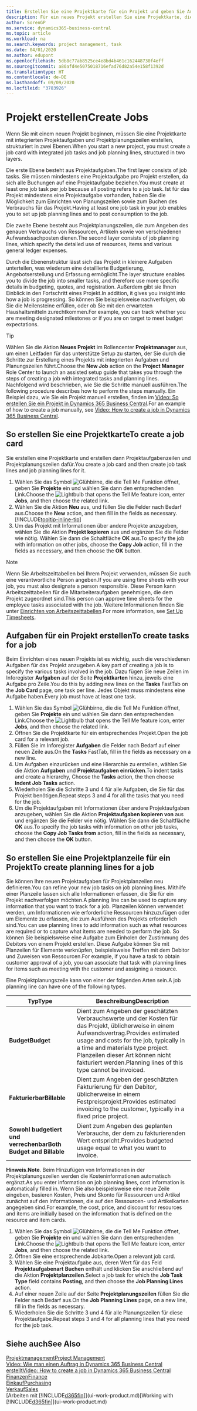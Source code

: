 ```yaml
---
title: Erstellen Sie eine Projektkarte für ein Projekt und geben Sie Aufgaben an| Microsoft Docs
description: Für ein neues Projekt erstellen Sie eine Projektkarte, die Projektaufgaben und enthält Planungszeilen erstellt, um Ihnen zu helfen, Status und Budgets zu verwalten.
author: SorenGP
ms.service: dynamics365-business-central
ms.topic: article
ms.workload: na
ms.search.keywords: project management, task
ms.date: 04/01/2020
ms.author: edupont
ms.openlocfilehash: 5db8c77ab8525ce4e8bd4b461c162448730f4eff
ms.sourcegitcommit: a80afd4e5075018716efad76d82a54e158f1392d
ms.translationtype: HT
ms.contentlocale: de-DE
ms.lasthandoff: 09/09/2020
ms.locfileid: "3783926"
---
```

# <a name="create-jobs"></a><span data-ttu-id="89b9f-103">Projekt erstellen</span><span class="sxs-lookup"><span data-stu-id="89b9f-103">Create Jobs</span></span>
<span data-ttu-id="89b9f-104">Wenn Sie mit einem neuen Projekt beginnen, müssen Sie eine Projektkarte mit integrierten Projektaufgaben und Projektplanungszeilen erstellen, strukturiert in zwei Ebenen.</span><span class="sxs-lookup"><span data-stu-id="89b9f-104">When you start a new project, you must create a job card with integrated job tasks and job planning lines, structured in two layers.</span></span>  

<span data-ttu-id="89b9f-105">Die erste Ebene besteht aus Projektaufgaben.</span><span class="sxs-lookup"><span data-stu-id="89b9f-105">The first layer consists of job tasks.</span></span> <span data-ttu-id="89b9f-106">Sie müssen mindestens eine Projektaufgabe pro Projekt erstellen, da sich alle Buchungen auf eine Projektaufgabe beziehen.</span><span class="sxs-lookup"><span data-stu-id="89b9f-106">You must create at least one job task per job because all posting refers to a job task.</span></span> <span data-ttu-id="89b9f-107">Ist für das Projekt mindestens eine Projektaufgabe vorhanden, haben Sie die Möglichkeit zum Einrichten von Planungszeilen sowie zum Buchen des Verbrauchs für das Projekt.</span><span class="sxs-lookup"><span data-stu-id="89b9f-107">Having at least one job task in your job enables you to set up job planning lines and to post consumption to the job.</span></span>

<span data-ttu-id="89b9f-108">Die zweite Ebene besteht aus Projektplanungszeilen, die zum Angeben des genauen Verbrauchs von Ressourcen, Artikeln sowie von verschiedenen Aufwandssachposten dienen.</span><span class="sxs-lookup"><span data-stu-id="89b9f-108">The second layer consists of job planning lines, which specify the detailed use of resources, items and various general ledger expenses.</span></span>

<span data-ttu-id="89b9f-109">Durch die Ebenenstruktur lässt sich das Projekt in kleinere Aufgaben unterteilen, was wiederum eine detaillierte Budgetierung, Angebotserstellung und Erfassung ermöglicht.</span><span class="sxs-lookup"><span data-stu-id="89b9f-109">The layer structure enables you to divide the job into smaller tasks, and therefore use more specific details in budgeting, quotes, and registration.</span></span> <span data-ttu-id="89b9f-110">Außerdem gibt sie Ihnen Einblick in den Fortschritt eines Projekt.</span><span class="sxs-lookup"><span data-stu-id="89b9f-110">In addition, it gives you insight into how a job is progressing.</span></span> <span data-ttu-id="89b9f-111">So können Sie beispielsweise nachverfolgen, ob Sie die Meilensteine erfüllen, oder ob Sie mit den erwarteten Haushaltsmitteln zurechtkommen.</span><span class="sxs-lookup"><span data-stu-id="89b9f-111">For example, you can track whether you are meeting designated milestones or if you are on target to meet budget expectations.</span></span>

> [!TIP]
> <span data-ttu-id="89b9f-112">Wählen Sie die Aktion **Neues Projekt** im Rollencenter **Projektmanager** aus, um einen Leitfaden für das unterstütze Setup zu starten, der Sie durch die Schritte zur Erstellung eines Projekts mit integrierten Aufgaben und Planungszeilen führt.</span><span class="sxs-lookup"><span data-stu-id="89b9f-112">Choose the **New Job** action on the **Project Manager** Role Center to launch an assisted setup guide that takes you through the steps of creating a job with integrated tasks and planning lines.</span></span> <span data-ttu-id="89b9f-113">Nachfolgend wird beschrieben, wie Sie die Schritte manuell ausführen.</span><span class="sxs-lookup"><span data-stu-id="89b9f-113">The following procedure describes how to perform the steps manually.</span></span> <span data-ttu-id="89b9f-114">Ein Beispiel dazu, wie Sie ein Projekt manuell erstellen, finden im [Video: So erstellen Sie ein Projekt in Dynamics 365 Business Central](https://www.youtube.com/watch?v=VqaPWr7BWmw).</span><span class="sxs-lookup"><span data-stu-id="89b9f-114">For an example of how to create a job manually, see [Video: How to create a job in Dynamics 365 Business Central](https://www.youtube.com/watch?v=VqaPWr7BWmw).</span></span>

## <a name="to-create-a-job-card"></a><span data-ttu-id="89b9f-115">So erstellen Sie eine Projektkarte</span><span class="sxs-lookup"><span data-stu-id="89b9f-115">To create a job card</span></span>
<span data-ttu-id="89b9f-116">Sie erstellen eine Projektkarte und erstellen dann Projektaufgabenzeilen und Projektplanungszeilen dafür.</span><span class="sxs-lookup"><span data-stu-id="89b9f-116">You create a job card and then create job task lines and job planning lines for it.</span></span>

1. <span data-ttu-id="89b9f-117">Wählen Sie das Symbol ![Glühbirne, die die Tell Me Funktion öffnet](media/ui-search/search_small.png "Sagen Sie mir, was Sie tun wollen"), geben Sie **Projekte** ein und wählen Sie dann den entsprechenden Link.</span><span class="sxs-lookup"><span data-stu-id="89b9f-117">Choose the ![Lightbulb that opens the Tell Me feature](media/ui-search/search_small.png "Tell me what you want to do") icon, enter **Jobs**, and then choose the related link.</span></span>  
2. <span data-ttu-id="89b9f-118">Wählen Sie die Aktion **Neu** aus, und füllen Sie die Felder nach Bedarf aus.</span><span class="sxs-lookup"><span data-stu-id="89b9f-118">Choose the **New** action, and then fill in the fields as necessary.</span></span> [!INCLUDE[tooltip-inline-tip](includes/tooltip-inline-tip_md.md)]
3. <span data-ttu-id="89b9f-119">Um das Projekt mit Informationen über andere Projekte anzugeben, wählen Sie die Aktion **Projekt kopieren** aus und ergänzen Sie die Felder wie nötig. Wählen Sie dann die Schaltfläche **OK** aus.</span><span class="sxs-lookup"><span data-stu-id="89b9f-119">To specify the job with information on other jobs, choose the **Copy Job** action, fill in the fields as necessary, and then choose the **OK** button.</span></span>

> [!NOTE]  
>   <span data-ttu-id="89b9f-120">Wenn Sie Arbeitszeittabellen bei Ihrem Projekt verwenden, müssen Sie auch eine verantwortliche Person angeben.</span><span class="sxs-lookup"><span data-stu-id="89b9f-120">If you are using time sheets with your job, you must also designate a person responsible.</span></span> <span data-ttu-id="89b9f-121">Diese Person kann Arbeitszeittabellen für die Mitarbeiteraufgaben genehmigen, die dem Projekt zugeordnet sind.</span><span class="sxs-lookup"><span data-stu-id="89b9f-121">This person can approve time sheets for the employee tasks associated with the job.</span></span> <span data-ttu-id="89b9f-122">Weitere Informationen finden Sie unter [Einrichten von Arbeitszeittabellen](projects-how-setup-time-sheets.md).</span><span class="sxs-lookup"><span data-stu-id="89b9f-122">For more information, see [Set Up Timesheets](projects-how-setup-time-sheets.md).</span></span>

## <a name="to-create-tasks-for-a-job"></a><span data-ttu-id="89b9f-123">Aufgaben für ein Projekt erstellen</span><span class="sxs-lookup"><span data-stu-id="89b9f-123">To create tasks for a job</span></span>
<span data-ttu-id="89b9f-124">Beim Einrichten eines neuen Projekts ist es wichtig, auch die verschiedenen Aufgaben für das Projekt anzugeben.</span><span class="sxs-lookup"><span data-stu-id="89b9f-124">A key part of creating a job is to specify the various tasks involved in the job.</span></span> <span data-ttu-id="89b9f-125">Dazu fügen Sie neue Zeilen im Inforegister **Aufgaben** auf der Seite **Projektkarten** hinzu, jeweils eine Aufgabe pro Zeile.</span><span class="sxs-lookup"><span data-stu-id="89b9f-125">You do this by adding new lines on the **Tasks** FastTab on the **Job Card** page, one task per line.</span></span> <span data-ttu-id="89b9f-126">Jedes Objekt muss mindestens eine Aufgabe haben.</span><span class="sxs-lookup"><span data-stu-id="89b9f-126">Every job must have at least one task.</span></span>

1. <span data-ttu-id="89b9f-127">Wählen Sie das Symbol ![Glühbirne, die die Tell Me Funktion öffnet](media/ui-search/search_small.png "Tell Me-Funktion"), geben Sie **Projekte** ein und wählen Sie dann den entsprechenden Link.</span><span class="sxs-lookup"><span data-stu-id="89b9f-127">Choose the ![Lightbulb that opens the Tell Me feature](media/ui-search/search_small.png "Tell me what you want to do") icon, enter **Jobs**, and then choose the related link.</span></span>
2. <span data-ttu-id="89b9f-128">Öffnen Sie die Projektkarte für ein entsprechendes Projekt.</span><span class="sxs-lookup"><span data-stu-id="89b9f-128">Open the job card for a relevant job.</span></span>
3. <span data-ttu-id="89b9f-129">Füllen Sie im Inforegister **Aufgaben** die Felder nach Bedarf auf einer neuen Zeile aus.</span><span class="sxs-lookup"><span data-stu-id="89b9f-129">On the **Tasks** FastTab, fill in the fields as necessary on a new line.</span></span>
4. <span data-ttu-id="89b9f-130">Um Aufgaben einzurücken und eine Hierarchie zu erstellen, wählen Sie die Aktion **Aufgaben** und **Projektaufgaben einrücken**.</span><span class="sxs-lookup"><span data-stu-id="89b9f-130">To indent tasks and create a hierarchy, Choose the **Tasks** action, the then choose **Indent Job Tasks** action.</span></span>
5. <span data-ttu-id="89b9f-131">Wiederholen Sie die Schritte 3 und 4 für alle Aufgaben, die Sie für das Projekt benötigen.</span><span class="sxs-lookup"><span data-stu-id="89b9f-131">Repeat steps 3 and 4 for all the tasks that you need for the job.</span></span>
6. <span data-ttu-id="89b9f-132">Um die Projektaufgaben mit Informationen über andere Projektaufgaben anzugeben, wählen Sie die Aktion **Projektaufgaben kopieren von** aus und ergänzen Sie die Felder wie nötig. Wählen Sie dann die Schaltfläche **OK** aus.</span><span class="sxs-lookup"><span data-stu-id="89b9f-132">To specify the job tasks with information on other job tasks, choose the **Copy Job Tasks from** action, fill in the fields as necessary, and then choose the **OK** button.</span></span>

## <a name="to-create-planning-lines-for-a-job"></a><span data-ttu-id="89b9f-133">So erstellen Sie eine Projektplanzeile für ein Projekt</span><span class="sxs-lookup"><span data-stu-id="89b9f-133">To create planning lines for a job</span></span>
<span data-ttu-id="89b9f-134">Sie können Ihre neuen Projektaufgaben für Projektplanzeilen neu definieren.</span><span class="sxs-lookup"><span data-stu-id="89b9f-134">You can refine your new job tasks on job planning lines.</span></span> <span data-ttu-id="89b9f-135">Mithilfe einer Planzeile lassen sich alle Informationen erfassen, die Sie für ein Projekt nachverfolgen möchten.</span><span class="sxs-lookup"><span data-stu-id="89b9f-135">A planning line can be used to capture any information that you want to track for a job.</span></span> <span data-ttu-id="89b9f-136">Planzeilen können verwendet werden, um Informationen wie erforderliche Ressourcen hinzuzufügen oder um Elemente zu erfassen, die zum Ausführen des Projekts erforderlich sind.</span><span class="sxs-lookup"><span data-stu-id="89b9f-136">You can use planning lines to add information such as what resources are required or to capture what items are needed to perform the job.</span></span> <span data-ttu-id="89b9f-137">So können Sie beispielsweise eine Aufgabe zum Einholen der Zustimmung des Debitors von einem Projekt erstellen. Diese Aufgabe können Sie mit Planzeilen für Elemente verknüpfen, beispielsweise Treffen mit dem Debitor und Zuweisen von Ressourcen.</span><span class="sxs-lookup"><span data-stu-id="89b9f-137">For example, if you have a task to obtain customer approval of a job, you can associate that task with planning lines for items such as meeting with the customer and assigning a resource.</span></span>  

<span data-ttu-id="89b9f-138">Eine Projektplanungszeile kann von einer der folgenden Arten sein.</span><span class="sxs-lookup"><span data-stu-id="89b9f-138">A job planning line can have one of the following types.</span></span>  

| <span data-ttu-id="89b9f-139">Typ</span><span class="sxs-lookup"><span data-stu-id="89b9f-139">Type</span></span> | <span data-ttu-id="89b9f-140">Beschreibung</span><span class="sxs-lookup"><span data-stu-id="89b9f-140">Description</span></span> |
| --- | --- |
| <span data-ttu-id="89b9f-141">**Budget**</span><span class="sxs-lookup"><span data-stu-id="89b9f-141">**Budget**</span></span> |<span data-ttu-id="89b9f-142">Dient zum Angeben der geschätzten Verbrauchswerte und der Kosten für das Projekt, üblicherweise in einem Aufwandsvertrag.</span><span class="sxs-lookup"><span data-stu-id="89b9f-142">Provides estimated usage and costs for the job, typically in a time and materials type project.</span></span> <span data-ttu-id="89b9f-143">Planzeilen dieser Art können nicht fakturiert werden.</span><span class="sxs-lookup"><span data-stu-id="89b9f-143">Planning lines of this type cannot be invoiced.</span></span> |
| <span data-ttu-id="89b9f-144">**Fakturierbar**</span><span class="sxs-lookup"><span data-stu-id="89b9f-144">**Billable**</span></span> |<span data-ttu-id="89b9f-145">Dient zum Angeben der geschätzten Fakturierung für den Debitor, üblicherweise in einem Festpreisprojekt.</span><span class="sxs-lookup"><span data-stu-id="89b9f-145">Provides estimated invoicing to the customer, typically in a fixed price project.</span></span> |
| <span data-ttu-id="89b9f-146">**Sowohl budgetiert und verrechenbar**</span><span class="sxs-lookup"><span data-stu-id="89b9f-146">**Both Budget and Billable**</span></span> |<span data-ttu-id="89b9f-147">Dient zum Angeben des geplanten Verbrauchs, der dem zu fakturierenden Wert entspricht.</span><span class="sxs-lookup"><span data-stu-id="89b9f-147">Provides budgeted usage equal to what you want to invoice.</span></span> |

<span data-ttu-id="89b9f-148">**Hinweis**.</span><span class="sxs-lookup"><span data-stu-id="89b9f-148">**Note**.</span></span> <span data-ttu-id="89b9f-149">Beim Hinzufügen von Informationen in der Projektplanungszeilen werden die Kosteninformationen automatisch ergänzt.</span><span class="sxs-lookup"><span data-stu-id="89b9f-149">As you enter information on job planning lines, cost information is automatically filled in.</span></span> <span data-ttu-id="89b9f-150">Wenn Sie also beispielsweise eine neue Zeile eingeben, basieren Kosten, Preis und Skonto für Ressourcen und Artikel zunächst auf den Informationen, die auf den Ressourcen- und Artikelkarten angegeben sind.</span><span class="sxs-lookup"><span data-stu-id="89b9f-150">For example, the cost, price, and discount for resources and items are initially based on the information that is defined on the resource and item cards.</span></span>

1. <span data-ttu-id="89b9f-151">Wählen Sie das Symbol ![Glühbirne, die die Tell Me Funktion öffnet](media/ui-search/search_small.png "Tell Me-Funktion"), geben Sie **Projekte** ein und wählen Sie dann den entsprechenden Link.</span><span class="sxs-lookup"><span data-stu-id="89b9f-151">Choose the ![Lightbulb that opens the Tell Me feature](media/ui-search/search_small.png "Tell me what you want to do") icon, enter **Jobs**, and then choose the related link.</span></span>
2. <span data-ttu-id="89b9f-152">Öffnen Sie eine entsprechende Jobkarte.</span><span class="sxs-lookup"><span data-stu-id="89b9f-152">Open a relevant job card.</span></span>
3. <span data-ttu-id="89b9f-153">Wählen Sie eine Projektaufgabe aus, deren Wert für das Feld **Projektaufgabenart** **Buchen** enthält und klicken Sie anschließend auf die Aktion **Projektplanzeilen**.</span><span class="sxs-lookup"><span data-stu-id="89b9f-153">Select a job task for which the **Job Task Type** field contains **Posting**, and then choose the **Job Planning Lines** action.</span></span>  
4. <span data-ttu-id="89b9f-154">Auf einer neuen Zeile auf der Seite **Projektplanungszeilen** füllen Sie die Felder nach Bedarf aus.</span><span class="sxs-lookup"><span data-stu-id="89b9f-154">On the **Job Planning Lines** page, on a new line, fill in the fields as necessary.</span></span>
5. <span data-ttu-id="89b9f-155">Wiederholen Sie die Schritte 3 und 4 für alle Planungszeilen für diese Projektaufgabe.</span><span class="sxs-lookup"><span data-stu-id="89b9f-155">Repeat steps 3 and 4 for all planning lines that you need for the job task.</span></span>

## <a name="see-also"></a><span data-ttu-id="89b9f-156">Siehe auch</span><span class="sxs-lookup"><span data-stu-id="89b9f-156">See Also</span></span>

[<span data-ttu-id="89b9f-157">Projektmanagement</span><span class="sxs-lookup"><span data-stu-id="89b9f-157">Project Management</span></span>](projects-manage-projects.md)  
[<span data-ttu-id="89b9f-158">Video: Wie man einen Auftrag in Dynamics 365 Business Central erstellt</span><span class="sxs-lookup"><span data-stu-id="89b9f-158">Video: How to create a job in Dynamics 365 Business Central</span></span>](https://www.youtube.com/watch?v=VqaPWr7BWmw)  
[<span data-ttu-id="89b9f-159">Finanzen</span><span class="sxs-lookup"><span data-stu-id="89b9f-159">Finance</span></span>](finance.md)  
[<span data-ttu-id="89b9f-160">Einkauf</span><span class="sxs-lookup"><span data-stu-id="89b9f-160">Purchasing</span></span>](purchasing-manage-purchasing.md)  
[<span data-ttu-id="89b9f-161">Verkauf</span><span class="sxs-lookup"><span data-stu-id="89b9f-161">Sales</span></span>](sales-manage-sales.md)  
<span data-ttu-id="89b9f-162">[Arbeiten mit [!INCLUDE[d365fin](includes/d365fin_md.md)]](ui-work-product.md)</span><span class="sxs-lookup"><span data-stu-id="89b9f-162">[Working with [!INCLUDE[d365fin](includes/d365fin_md.md)]](ui-work-product.md)</span></span>  
